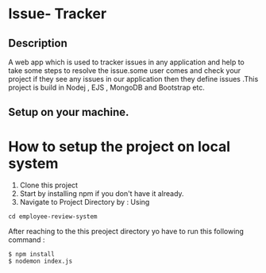 # Issue- Tracker 
## Description
  A web app which is used to tracker issues in any application and help
  to take some steps to resolve the issue.some user comes and check your project
  if they see any issues in our application then they define issues .This project
  is build in Nodej , EJS , MongoDB and Bootstrap etc.
  
## Setup on your machine.
# How to setup the project on local system
  1. Clone this project
  2. Start by installing npm if you don't have it already.
  3. Navigate to Project Directory by : Using
  ```
  cd employee-review-system
  
  ```
  
  After reaching to the this preoject directory yo have to run this following command :
  ```
  $ npm install
  $ nodemon index.js 
  ```
  

